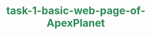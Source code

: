 # task-1-basic-web-page-of-ApexPlanet
<!DOCTYPE html>
<html lang="en">
<head>
    <meta charset="UTF-8" />
    <meta name="viewport" content="width=device-width, initial-scale=1.0" />
    <title>My Simple Webpage</title>
    <style>
        /* CSS Styling */

        body {
            font-family: Arial, sans-serif; /* Font style */
            background-color: #f0f8ff; /* Light blue background */
            color: #333; /* Dark gray text */
            margin: 20px;
            line-height: 1.6;
        }

        h1 {
            color: #2e8b57; /* Sea green */
            text-align: center;
        }

        h2 {
            color: #4682b4; /* Steel blue */
            margin-top: 40px;
        }

        p {
            margin: 15px 0;
        }

        img {
            max-width: 100%;
            height: auto;
            display: block;
            margin: 15px 0;
            border-radius: 8px;
        }

        a {
            color: #d2691e; /* Chocolate */
            text-decoration: none;
        }

        a:hover {
            text-decoration: underline;
        }

        /* Layout adjustment: container for content */
        .container {
            max-width: 800px;
            margin: 0 auto;
            padding: 20px;
            background-color: #ffffff; /* White background for content area */
            box-shadow: 0 0 10px rgba(0,0,0,0.1);
            border-radius: 8px;
        }

        /* Style for the button */
        button {
            display: inline-block;
            padding: 10px 20px;
            margin-top: 20px;
            font-size: 16px;
            background-color: #4CAF50; /* Green */
            color: white;
            border: none;
            border-radius: 4px;
            cursor: pointer;
        }

        button:hover {
            background-color: #45a049;
        }
    </style>
</head>
<body>
    <div class="container">
        <h1>Welcome to My Webpage</h1>
        <p><strong>NATURE</strong> is the art of God.Keep your face always toward the sunshine, and shadows will fall behind you.</p>
        
        <h2>My Favorite Image</h2>
        <img src="https://images.unsplash.com/photo-1506744038136-46273834b3fb?ixlib=rb-4.0.3&auto=format&fit=crop&w=800&q=80" alt="Beautiful Landscape" />

        <p>Visit <a href="https://www.google.com" target="_blank" rel="noopener noreferrer">OpenGOOGLE</a> to learn and know more about the world.</p>

        <button id="alertButton">Click Me!</button>
    </div>

    <script>
        // JavaScript to add interaction
        document.getElementById('alertButton').addEventListener('click', function() {
            alert('Button was clicked! Hello there!');
        });
    </script>
</body>
</html>
